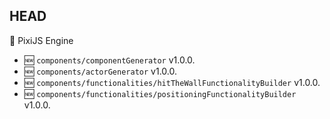 ## HEAD

🤖 PixiJS Engine
  - 🆕 `components/componentGenerator` v1.0.0.
  - 🆕 `components/actorGenerator` v1.0.0.
  - 🆕 `components/functionalities/hitTheWallFunctionalityBuilder` v1.0.0.
  - 🆕 `components/functionalities/positioningFunctionalityBuilder` v1.0.0.
